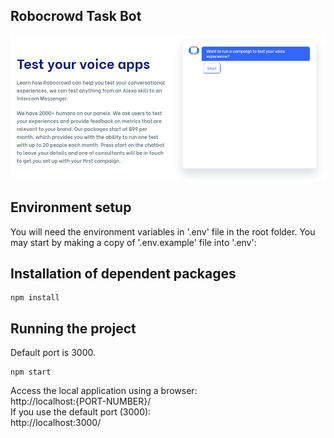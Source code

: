 ## Robocrowd Task Bot
![Demo](public/img/readme_images/demo.png)

## Environment setup
You will need the environment variables in '.env' file in the root folder. You may start by making a copy of '.env.example' file into '.env':

## Installation of dependent packages
```
npm install
```
## Running the project
Default port is 3000.
```
npm start
```
Access the local application using a browser:  
http://localhost:{PORT-NUMBER}/  
If you use the default port (3000):  
http://localhost:3000/  

